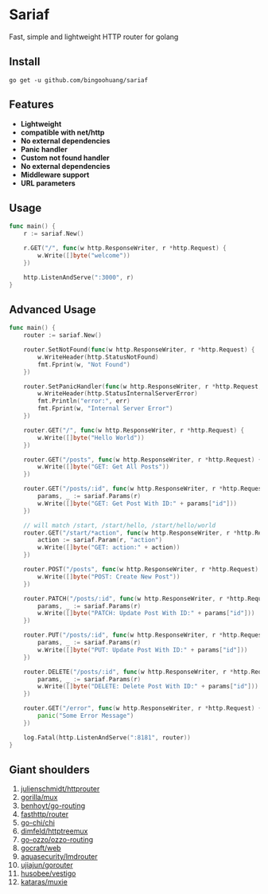 # Sariaf

Fast, simple and lightweight HTTP router for golang

## Install

`go get -u github.com/bingoohuang/sariaf`

## Features

- **Lightweight**
- **compatible with net/http**
- **No external dependencies**
- **Panic handler**
- **Custom not found handler**
- **No external dependencies**
- **Middleware support**
- **URL parameters**

## Usage

```go
func main() {
	r := sariaf.New()

	r.GET("/", func(w http.ResponseWriter, r *http.Request) {
		w.Write([]byte("welcome"))
	})

	http.ListenAndServe(":3000", r)
}
```

## Advanced Usage

```go
func main() {
	router := sariaf.New()

	router.SetNotFound(func(w http.ResponseWriter, r *http.Request) {
		w.WriteHeader(http.StatusNotFound)
		fmt.Fprint(w, "Not Found")
	})

	router.SetPanicHandler(func(w http.ResponseWriter, r *http.Request, err interface{}) {
		w.WriteHeader(http.StatusInternalServerError)
		fmt.Println("error:", err)
		fmt.Fprint(w, "Internal Server Error")
	})

	router.GET("/", func(w http.ResponseWriter, r *http.Request) {
		w.Write([]byte("Hello World"))
	})

	router.GET("/posts", func(w http.ResponseWriter, r *http.Request) {
		w.Write([]byte("GET: Get All Posts"))
	})

	router.GET("/posts/:id", func(w http.ResponseWriter, r *http.Request) {
		params, _ := sariaf.Params(r)
		w.Write([]byte("GET: Get Post With ID:" + params["id"]))
	})

	// will match /start, /start/hello, /start/hello/world
	router.GET("/start/*action", func(w http.ResponseWriter, r *http.Request) {
		action := sariaf.Param(r, "action")
		w.Write([]byte("GET: action:" + action))
	})

	router.POST("/posts", func(w http.ResponseWriter, r *http.Request) {
		w.Write([]byte("POST: Create New Post"))
	})

	router.PATCH("/posts/:id", func(w http.ResponseWriter, r *http.Request) {
		params, _ := sariaf.Params(r)
		w.Write([]byte("PATCH: Update Post With ID:" + params["id"]))
	})

	router.PUT("/posts/:id", func(w http.ResponseWriter, r *http.Request) {
		params, _ := sariaf.Params(r)
		w.Write([]byte("PUT: Update Post With ID:" + params["id"]))
	})

	router.DELETE("/posts/:id", func(w http.ResponseWriter, r *http.Request) {
		params, _ := sariaf.Params(r)
		w.Write([]byte("DELETE: Delete Post With ID:" + params["id"]))
	})

	router.GET("/error", func(w http.ResponseWriter, r *http.Request) {
		panic("Some Error Message")
	})

	log.Fatal(http.ListenAndServe(":8181", router))
}
```

## Giant shoulders

1. [julienschmidt/httprouter](https://github.com/julienschmidt/httprouter)
1. [gorilla/mux](https://github.com/gorilla/mux)
1. [benhoyt/go-routing](https://github.com/benhoyt/go-routing)
1. [fasthttp/router](https://github.com/fasthttp/router)
1. [go-chi/chi](https://github.com/go-chi/chi)
1. [dimfeld/httptreemux](https://github.com/dimfeld/httptreemux)
1. [go-ozzo/ozzo-routing](https://github.com/go-ozzo/ozzo-routing)
1. [gocraft/web](https://github.com/gocraft/web)
1. [aquasecurity/lmdrouter](https://github.com/aquasecurity/lmdrouter)
1. [ujiajun/gorouter](https://github.com/xujiajun/gorouter)
1. [husobee/vestigo](https://github.com/husobee/vestigo)
1. [kataras/muxie](https://github.com/kataras/muxie)